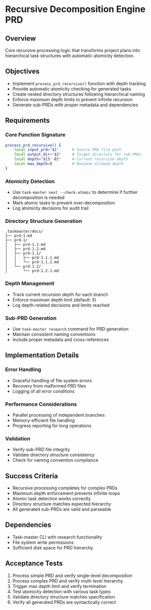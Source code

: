 # Recursive Decomposition Engine PRD

## Overview
Core recursive processing logic that transforms project plans into hierarchical task structures with automatic atomicity detection.

## Objectives
- Implement `process_prd_recursive()` function with depth tracking
- Provide automatic atomicity checking for generated tasks
- Create nested directory structures following hierarchical naming
- Enforce maximum depth limits to prevent infinite recursion
- Generate sub-PRDs with proper metadata and dependencies

## Requirements

### Core Function Signature
```bash
process_prd_recursive() {
    local input_prd="$1"      # Source PRD file path
    local output_dir="$2"     # Target directory for sub-PRDs
    local depth="${3:-0}"     # Current recursion depth
    local max_depth=5         # Maximum allowed depth
}
```

### Atomicity Detection
- Use `task-master next --check-atomic` to determine if further decomposition is needed
- Mark atomic tasks to prevent over-decomposition
- Log atomicity decisions for audit trail

### Directory Structure Generation
```
.taskmaster/docs/
├── prd-1.md
├── prd-1/
│   ├── prd-1.1.md
│   ├── prd-1.2.md
│   ├── prd-1.1/
│   │   ├── prd-1.1.1.md
│   │   └── prd-1.1.2.md
│   └── prd-1.2/
│       └── prd-1.2.1.md
```

### Depth Management
- Track current recursion depth for each branch
- Enforce maximum depth limit (default: 5)
- Log depth-related decisions and limits reached

### Sub-PRD Generation
- Use `task-master research` command for PRD generation
- Maintain consistent naming conventions
- Include proper metadata and cross-references

## Implementation Details

### Error Handling
- Graceful handling of file system errors
- Recovery from malformed PRD files
- Logging of all error conditions

### Performance Considerations
- Parallel processing of independent branches
- Memory-efficient file handling
- Progress reporting for long operations

### Validation
- Verify sub-PRD file integrity
- Validate directory structure consistency
- Check for naming convention compliance

## Success Criteria
- Recursive processing completes for complex PRDs
- Maximum depth enforcement prevents infinite loops
- Atomic task detection works correctly
- Directory structure matches expected hierarchy
- All generated sub-PRDs are valid and parseable

## Dependencies
- Task-master CLI with research functionality
- File system write permissions
- Sufficient disk space for PRD hierarchy

## Acceptance Tests
1. Process simple PRD and verify single-level decomposition
2. Process complex PRD and verify multi-level hierarchy
3. Trigger max depth limit and verify termination
4. Test atomicity detection with various task types
5. Validate directory structure matches specification
6. Verify all generated PRDs are syntactically correct